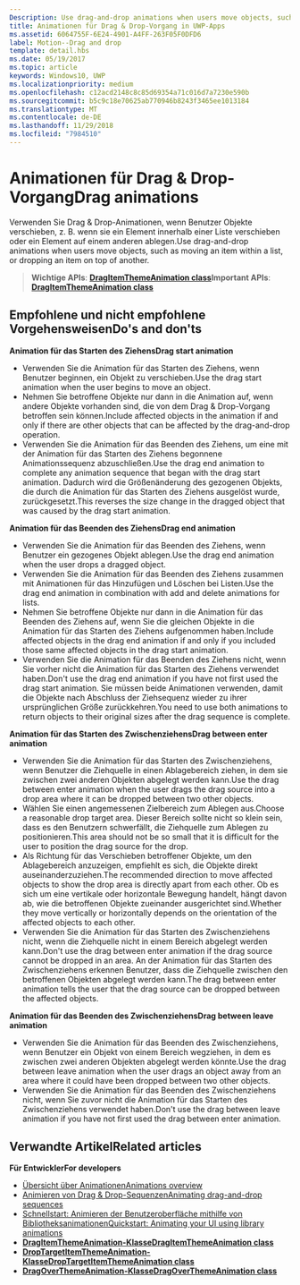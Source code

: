 ```yaml
---
Description: Use drag-and-drop animations when users move objects, such as moving an item within a list, or dropping an item on top of another.
title: Animationen für Drag & Drop-Vorgang in UWP-Apps
ms.assetid: 6064755F-6E24-4901-A4FF-263F05F0DFD6
label: Motion--Drag and drop
template: detail.hbs
ms.date: 05/19/2017
ms.topic: article
keywords: Windows10, UWP
ms.localizationpriority: medium
ms.openlocfilehash: c12acd2148c8c85d69354a71c016d7a7230e590b
ms.sourcegitcommit: b5c9c18e70625ab770946b8243f3465ee1013184
ms.translationtype: MT
ms.contentlocale: de-DE
ms.lasthandoff: 11/29/2018
ms.locfileid: "7984510"
---
```

# <a name="drag-animations"></a><span data-ttu-id="d7825-103">Animationen für Drag & Drop-Vorgang</span><span class="sxs-lookup"><span data-stu-id="d7825-103">Drag animations</span></span>




<span data-ttu-id="d7825-104">Verwenden Sie Drag & Drop-Animationen, wenn Benutzer Objekte verschieben, z. B. wenn sie ein Element innerhalb einer Liste verschieben oder ein Element auf einem anderen ablegen.</span><span class="sxs-lookup"><span data-stu-id="d7825-104">Use drag-and-drop animations when users move objects, such as moving an item within a list, or dropping an item on top of another.</span></span>

> <span data-ttu-id="d7825-105">**Wichtige APIs**: [**DragItemThemeAnimation class**](https://msdn.microsoft.com/library/windows/apps/br243174)</span><span class="sxs-lookup"><span data-stu-id="d7825-105">**Important APIs**: [**DragItemThemeAnimation class**](https://msdn.microsoft.com/library/windows/apps/br243174)</span></span>


## <a name="dos-and-donts"></a><span data-ttu-id="d7825-106">Empfohlene und nicht empfohlene Vorgehensweisen</span><span class="sxs-lookup"><span data-stu-id="d7825-106">Do's and don'ts</span></span>


**<span data-ttu-id="d7825-107">Animation für das Starten des Ziehens</span><span class="sxs-lookup"><span data-stu-id="d7825-107">Drag start animation</span></span>**

-   <span data-ttu-id="d7825-108">Verwenden Sie die Animation für das Starten des Ziehens, wenn Benutzer beginnen, ein Objekt zu verschieben.</span><span class="sxs-lookup"><span data-stu-id="d7825-108">Use the drag start animation when the user begins to move an object.</span></span>
-   <span data-ttu-id="d7825-109">Nehmen Sie betroffene Objekte nur dann in die Animation auf, wenn andere Objekte vorhanden sind, die von dem Drag & Drop-Vorgang betroffen sein können.</span><span class="sxs-lookup"><span data-stu-id="d7825-109">Include affected objects in the animation if and only if there are other objects that can be affected by the drag-and-drop operation.</span></span>
-   <span data-ttu-id="d7825-110">Verwenden Sie die Animation für das Beenden des Ziehens, um eine mit der Animation für das Starten des Ziehens begonnene Animationssequenz abzuschließen.</span><span class="sxs-lookup"><span data-stu-id="d7825-110">Use the drag end animation to complete any animation sequence that began with the drag start animation.</span></span> <span data-ttu-id="d7825-111">Dadurch wird die Größenänderung des gezogenen Objekts, die durch die Animation für das Starten des Ziehens ausgelöst wurde, zurückgesetzt.</span><span class="sxs-lookup"><span data-stu-id="d7825-111">This reverses the size change in the dragged object that was caused by the drag start animation.</span></span>

**<span data-ttu-id="d7825-112">Animation für das Beenden des Ziehens</span><span class="sxs-lookup"><span data-stu-id="d7825-112">Drag end animation</span></span>**

-   <span data-ttu-id="d7825-113">Verwenden Sie die Animation für das Beenden des Ziehens, wenn Benutzer ein gezogenes Objekt ablegen.</span><span class="sxs-lookup"><span data-stu-id="d7825-113">Use the drag end animation when the user drops a dragged object.</span></span>
-   <span data-ttu-id="d7825-114">Verwenden Sie die Animation für das Beenden des Ziehens zusammen mit Animationen für das Hinzufügen und Löschen bei Listen.</span><span class="sxs-lookup"><span data-stu-id="d7825-114">Use the drag end animation in combination with add and delete animations for lists.</span></span>
-   <span data-ttu-id="d7825-115">Nehmen Sie betroffene Objekte nur dann in die Animation für das Beenden des Ziehens auf, wenn Sie die gleichen Objekte in die Animation für das Starten des Ziehens aufgenommen haben.</span><span class="sxs-lookup"><span data-stu-id="d7825-115">Include affected objects in the drag end animation if and only if you included those same affected objects in the drag start animation.</span></span>
-   <span data-ttu-id="d7825-116">Verwenden Sie die Animation für das Beenden des Ziehens nicht, wenn Sie vorher nicht die Animation für das Starten des Ziehens verwendet haben.</span><span class="sxs-lookup"><span data-stu-id="d7825-116">Don't use the drag end animation if you have not first used the drag start animation.</span></span> <span data-ttu-id="d7825-117">Sie müssen beide Animationen verwenden, damit die Objekte nach Abschluss der Ziehsequenz wieder zu ihrer ursprünglichen Größe zurückkehren.</span><span class="sxs-lookup"><span data-stu-id="d7825-117">You need to use both animations to return objects to their original sizes after the drag sequence is complete.</span></span>

**<span data-ttu-id="d7825-118">Animation für das Starten des Zwischenziehens</span><span class="sxs-lookup"><span data-stu-id="d7825-118">Drag between enter animation</span></span>**

-   <span data-ttu-id="d7825-119">Verwenden Sie die Animation für das Starten des Zwischenziehens, wenn Benutzer die Ziehquelle in einen Ablagebereich ziehen, in dem sie zwischen zwei anderen Objekten abgelegt werden kann.</span><span class="sxs-lookup"><span data-stu-id="d7825-119">Use the drag between enter animation when the user drags the drag source into a drop area where it can be dropped between two other objects.</span></span>
-   <span data-ttu-id="d7825-120">Wählen Sie einen angemessenen Zielbereich zum Ablegen aus.</span><span class="sxs-lookup"><span data-stu-id="d7825-120">Choose a reasonable drop target area.</span></span> <span data-ttu-id="d7825-121">Dieser Bereich sollte nicht so klein sein, dass es den Benutzern schwerfällt, die Ziehquelle zum Ablegen zu positionieren.</span><span class="sxs-lookup"><span data-stu-id="d7825-121">This area should not be so small that it is difficult for the user to position the drag source for the drop.</span></span>
-   <span data-ttu-id="d7825-122">Als Richtung für das Verschieben betroffener Objekte, um den Ablagebereich anzuzeigen, empfiehlt es sich, die Objekte direkt auseinanderzuziehen.</span><span class="sxs-lookup"><span data-stu-id="d7825-122">The recommended direction to move affected objects to show the drop area is directly apart from each other.</span></span> <span data-ttu-id="d7825-123">Ob es sich um eine vertikale oder horizontale Bewegung handelt, hängt davon ab, wie die betroffenen Objekte zueinander ausgerichtet sind.</span><span class="sxs-lookup"><span data-stu-id="d7825-123">Whether they move vertically or horizontally depends on the orientation of the affected objects to each other.</span></span>
-   <span data-ttu-id="d7825-124">Verwenden Sie die Animation für das Starten des Zwischenziehens nicht, wenn die Ziehquelle nicht in einem Bereich abgelegt werden kann.</span><span class="sxs-lookup"><span data-stu-id="d7825-124">Don't use the drag between enter animation if the drag source cannot be dropped in an area.</span></span> <span data-ttu-id="d7825-125">An der Animation für das Starten des Zwischenziehens erkennen Benutzer, dass die Ziehquelle zwischen den betroffenen Objekten abgelegt werden kann.</span><span class="sxs-lookup"><span data-stu-id="d7825-125">The drag between enter animation tells the user that the drag source can be dropped between the affected objects.</span></span>

**<span data-ttu-id="d7825-126">Animation für das Beenden des Zwischenziehens</span><span class="sxs-lookup"><span data-stu-id="d7825-126">Drag between leave animation</span></span>**

-   <span data-ttu-id="d7825-127">Verwenden Sie die Animation für das Beenden des Zwischenziehens, wenn Benutzer ein Objekt von einem Bereich wegziehen, in dem es zwischen zwei anderen Objekten abgelegt werden könnte.</span><span class="sxs-lookup"><span data-stu-id="d7825-127">Use the drag between leave animation when the user drags an object away from an area where it could have been dropped between two other objects.</span></span>
-   <span data-ttu-id="d7825-128">Verwenden Sie die Animation für das Beenden des Zwischenziehens nicht, wenn Sie zuvor nicht die Animation für das Starten des Zwischenziehens verwendet haben.</span><span class="sxs-lookup"><span data-stu-id="d7825-128">Don't use the drag between leave animation if you have not first used the drag between enter animation.</span></span>


## <a name="related-articles"></a><span data-ttu-id="d7825-129">Verwandte Artikel</span><span class="sxs-lookup"><span data-stu-id="d7825-129">Related articles</span></span>

**<span data-ttu-id="d7825-130">Für Entwickler</span><span class="sxs-lookup"><span data-stu-id="d7825-130">For developers</span></span>**
* [<span data-ttu-id="d7825-131">Übersicht über Animationen</span><span class="sxs-lookup"><span data-stu-id="d7825-131">Animations overview</span></span>](https://msdn.microsoft.com/library/windows/apps/mt187350)
* [<span data-ttu-id="d7825-132">Animieren von Drag & Drop-Sequenzen</span><span class="sxs-lookup"><span data-stu-id="d7825-132">Animating drag-and-drop sequences</span></span>](https://msdn.microsoft.com/library/windows/apps/xaml/jj649427)
* [<span data-ttu-id="d7825-133">Schnellstart: Animieren der Benutzeroberfläche mithilfe von Bibliotheksanimationen</span><span class="sxs-lookup"><span data-stu-id="d7825-133">Quickstart: Animating your UI using library animations</span></span>](https://msdn.microsoft.com/library/windows/apps/xaml/hh452703)
* [**<span data-ttu-id="d7825-134">DragItemThemeAnimation-Klasse</span><span class="sxs-lookup"><span data-stu-id="d7825-134">DragItemThemeAnimation class</span></span>**](https://msdn.microsoft.com/library/windows/apps/br243174)
* [**<span data-ttu-id="d7825-135">DropTargetItemThemeAnimation-Klasse</span><span class="sxs-lookup"><span data-stu-id="d7825-135">DropTargetItemThemeAnimation class</span></span>**](https://msdn.microsoft.com/library/windows/apps/br243186)
* [**<span data-ttu-id="d7825-136">DragOverThemeAnimation-Klasse</span><span class="sxs-lookup"><span data-stu-id="d7825-136">DragOverThemeAnimation class</span></span>**](https://msdn.microsoft.com/library/windows/apps/br243180)


 




